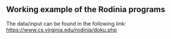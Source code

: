 ## Working example of the Rodinia programs

The data/input can be found in the following link:
https://www.cs.virginia.edu/rodinia/doku.php
